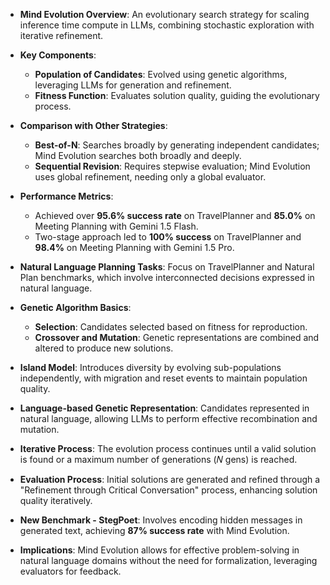 - **Mind Evolution Overview**: An evolutionary search strategy for scaling inference time compute in LLMs, combining stochastic exploration with iterative refinement.
  
- **Key Components**:
  - **Population of Candidates**: Evolved using genetic algorithms, leveraging LLMs for generation and refinement.
  - **Fitness Function**: Evaluates solution quality, guiding the evolutionary process.
  
- **Comparison with Other Strategies**:
  - **Best-of-N**: Searches broadly by generating independent candidates; Mind Evolution searches both broadly and deeply.
  - **Sequential Revision**: Requires stepwise evaluation; Mind Evolution uses global refinement, needing only a global evaluator.

- **Performance Metrics**:
  - Achieved over **95.6% success rate** on TravelPlanner and **85.0%** on Meeting Planning with Gemini 1.5 Flash.
  - Two-stage approach led to **100% success** on TravelPlanner and **98.4%** on Meeting Planning with Gemini 1.5 Pro.

- **Natural Language Planning Tasks**: Focus on TravelPlanner and Natural Plan benchmarks, which involve interconnected decisions expressed in natural language.

- **Genetic Algorithm Basics**:
  - **Selection**: Candidates selected based on fitness for reproduction.
  - **Crossover and Mutation**: Genetic representations are combined and altered to produce new solutions.

- **Island Model**: Introduces diversity by evolving sub-populations independently, with migration and reset events to maintain population quality.

- **Language-based Genetic Representation**: Candidates represented in natural language, allowing LLMs to perform effective recombination and mutation.

- **Iterative Process**: The evolution process continues until a valid solution is found or a maximum number of generations (𝑁 gens) is reached.

- **Evaluation Process**: Initial solutions are generated and refined through a "Refinement through Critical Conversation" process, enhancing solution quality iteratively.

- **New Benchmark - StegPoet**: Involves encoding hidden messages in generated text, achieving **87% success rate** with Mind Evolution.

- **Implications**: Mind Evolution allows for effective problem-solving in natural language domains without the need for formalization, leveraging evaluators for feedback.